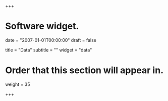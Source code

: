 +++
# Software widget.

date = "2007-01-01T00:00:00"
draft = false

title = "Data"
subtitle = ""
widget = "data"

# Order that this section will appear in.
weight = 35

+++

